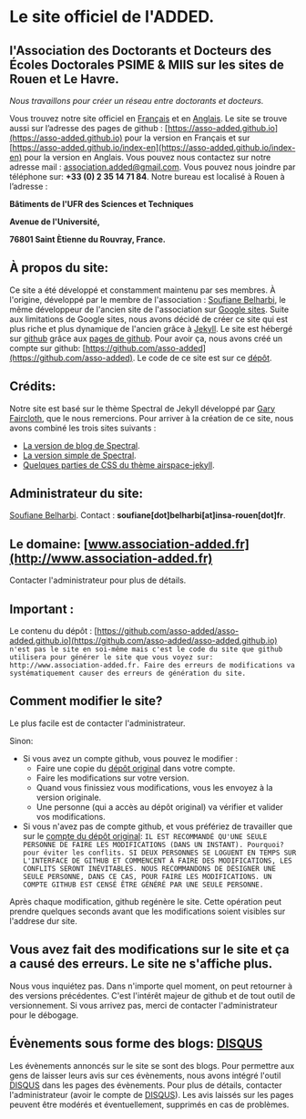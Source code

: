 # Le site officiel de l'ADDED.
## l'Association des Doctorants et Docteurs des Écoles Doctorales PSIME &  MIIS sur les sites de Rouen et Le Havre.

*Nous travaillons pour créer un réseau entre  doctorants et  docteurs.*

Vous trouvez notre site officiel en [Français](http://www.association-added.fr)
et en [Anglais](http://www.association-added.fr/index-en).
Le site se trouve aussi sur l’adresse des pages de github : [https://asso-added.github.io](https://asso-added.github.io) pour la version en Français et sur [https://asso-added.github.io/index-en](https://asso-added.github.io/index-en) pour la version en Anglais.
Vous pouvez nous contactez sur notre adresse mail : [association.added@gmail.com](mailto:association.added@gmail.com). Vous pouvez nous joindre par téléphone sur: **+33 (0) 2 35 14 71 84**. Notre bureau est localisé à Rouen à l’adresse :

**Bâtiments de l'UFR des Sciences et Techniques**

**Avenue de l'Université,**
 
**76801 Saint Ètienne du Rouvray, France.**



## À propos du site:
Ce site a été développé et constamment maintenu par ses membres. À l'origine, développé par le membre de l'association : [Soufiane Belharbi](https://sbelharbi.github.io), le même développeur de l'ancien site de l'association sur [Google sites](https://sites.google.com/prod/view/association-added/accueil). Suite aux limitations de Google sites, nous avons décidé de créer ce site qui est plus riche et plus dynamique de l'ancien grâce à [Jekyll](https://jekyllrb.com/). Le site est hébergé sur [github](https://github.com) grâce aux [pages de github](https://pages.github.com/). Pour avoir ça, nous avons créé un compte sur github: [https://github.com/asso-added](https://github.com/asso-added). Le code de ce site est sur ce [dépôt](https://github.com/asso-added/asso-added.github.io).

## Crédits:
Notre site est basé sur le thème Spectral de Jekyll développé par [Gary Faircloth](https://github.com/arkadianriver), que le nous remercions. Pour arriver à la création de ce site, nous avons combiné les trois sites suivants :
* [La version de blog de Spectral](https://github.com/arkadianriver/arkadianriver.com).
* [La version simple de Spectral](https://github.com/arkadianriver/spectral).
* [Quelques parties de CSS du thème airspace-jekyll](https://github.com/luminousrubyist/airspace-jekyll).

## Administrateur du site:
[Soufiane Belharbi](https://sbelharbi.gtihub.io). Contact : **soufiane[dot]belharbi[at]insa-rouen[dot]fr**.

## Le domaine: [www.association-added.fr](http://www.association-added.fr)
Contacter l'administrateur pour plus de détails.

## **Important** :
Le contenu du dépôt : [https://github.com/asso-added/asso-added.github.io](https://github.com/asso-added/asso-added.github.io) `n'est pas le site en soi-même mais c'est le code du site que github utilisera pour générer le site que vous voyez sur: http://www.association-added.fr. Faire des erreurs de modifications va systématiquement causer des erreurs de génération du site.`

## **Comment modifier le site?**
Le plus facile est de contacter l'administrateur.

Sinon:
* Si vous avez un compte github, vous pouvez le modifier :
  * Faire une copie du [dépôt original](https://github.com/asso-added/asso-added.github.io) dans votre compte.
  * Faire les modifications sur votre version.
  * Quand vous finissiez vous modifications, vous les envoyez à la version originale.
  * Une personne (qui a accès au dépôt original) va vérifier et valider vos modifications.
* Si vous n'avez pas de compte github, et vous préfériez de travailler que sur le [compte du dépôt original](https://github.com/asso-added): `IL EST RECOMMANDÉ QU'UNE SEULE PERSONNE DE FAIRE LES MODIFICATIONS (DANS UN INSTANT). Pourquoi? pour éviter les conflits. SI DEUX PERSONNES SE LOGUENT EN TEMPS SUR L'INTERFACE DE GITHUB ET COMMENCENT À FAIRE DES MODIFICATIONS, LES CONFLITS SERONT INÉVITABLES. NOUS RECOMMANDONS DE DÉSIGNER UNE SEULE PERSONNE, DANS CE CAS, POUR FAIRE LES MODIFICATIONS. UN COMPTE GITHUB EST CENSÉ ÊTRE GÉNÉRÉ PAR UNE SEULE PERSONNE.`


Après chaque modification, github regénère le site. Cette opération peut prendre quelques seconds avant que les modifications soient visibles sur l'addrese dur site.

## **Vous avez fait des modifications sur le site et ça a causé des erreurs. Le site ne s'affiche plus.**
Nous vous inquiétez pas. Dans n'importe quel moment, on peut retourner à des versions précédentes. C'est l'intérêt majeur de github et de tout outil de versionnement. Si vous arrivez pas, merci de contacter l'administrateur pour le débogage.

## Évènements sous forme des blogs: [DISQUS](https://disqus.com/)
Les évènements annoncés sur le site se sont des blogs. Pour permettre aux gens de laisser leurs avis sur ces évènements, nous avons intégré l'outil [DISQUS](https://disqus.com/) dans les pages des évènements. Pour plus de détails, contacter l'administrateur (avoir le compte de [DISQUS](https://disqus.com/)). Les avis laissés sur les pages peuvent être modérés et éventuellement, supprimés en cas de problèmes.
